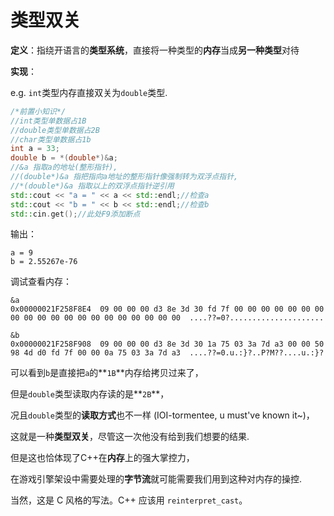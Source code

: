 # 类型双关

**定义**：指绕开语言的**类型系统**，直接将一种类型的**内存**当成**另一种类型**对待

**实现**：

e.g. `int`类型内存直接双关为`double`类型.

```cpp
/*前置小知识*/
//int类型单数据占1B
//double类型单数据占2B
//char类型单数据占1b
int a = 33;
double b = *(double*)&a;
//&a 指取a的地址(整形指针),
//(double*)&a 指把指向a地址的整形指针像强制转为双浮点指针,
//*(double*)&a 指取以上的双浮点指针逆引用
std::cout << "a = " << a << std::endl;//检查a
std::cout << "b = " << b << std::endl;//检查b
std::cin.get();//此处F9添加断点
```

输出：

```
a = 9
b = 2.55267e-76
```

调试查看内存：

```
&a
0x00000021F258F8E4  09 00 00 00 d3 8e 3d 30 fd 7f 00 00 00 00 00 00 00 00 00 00 00 00 00 00 00 00 00 00 00 00  ....??=0?.....................

&b
0x00000021F258F908  09 00 00 00 d3 8e 3d 30 1a 75 03 3a 7d a3 00 00 50 98 4d d0 fd 7f 00 00 0a 75 03 3a 7d a3  ....??=0.u.:}?..P?M??....u.:}?
```

可以看到`b`是直接把`a`的**`1B`**内存给拷贝过来了，

但是`double`类型读取内存读的是**`2B`**，

况且`double`类型的**读取方式**也不一样 (IOI-tormentee, u must've known it~)，

这就是一种**类型双关**，尽管这一次他没有给到我们想要的结果.

但是这也恰体现了C++在**内存**上的强大掌控力，

在游戏引擎架设中需要处理的**字节流**就可能需要我们用到这种对内存的操控.



当然，这是 C 风格的写法。C++ 应该用 `reinterpret_cast`。
